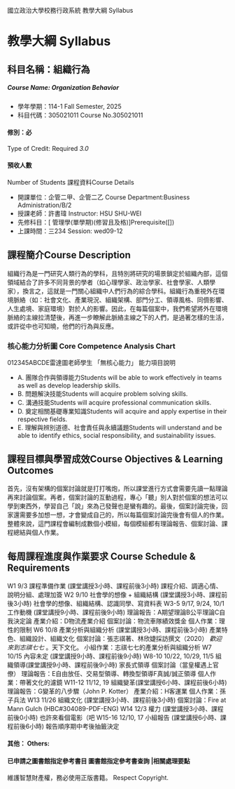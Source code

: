 國立政治大學校務行政系統 教學大綱 Syllabus
# 教學大綱 Syllabus
##  科目名稱：組織行為 
#####  Course Name: Organization Behavior
  * 學年學期：114-1 Fall Semester, 2025 
  * 科目代碼：305021011 Course No.305021011
#### 修別：必
Type of Credit: Required 
_3.0_
#### 預收人數
Number of Students
課程資料Course Details
  * 開課單位：企管二甲、企管二乙 Course Department:Business Administration/B/2 
  * 授課老師：許書瑋 Instructor: HSU SHU-WEI 
  * 先修科目：[ 管理學(單學期)(修習且及格)]Prerequisite([])
  * 上課時間：三234 Session: wed09-12
##  課程簡介Course Description
組織行為是一門研究人類行為的學科，且特別將研究的場景鎖定於組織內部，這個領域結合了許多不同背景的學者（如心理學家、政治學家、社會學家、人類學家），換言之，這就是一門關心組織中人們行為的綜合學科。組織行為重視外在環境脈絡（如：社會文化、產業現況、組織架構、部門分工、領導風格、同儕影響、人生處境、家庭環境）對於人的影響。因此，在每篇個案中，我們希望將外在環境脈絡的主線拉清楚後，再進一步瞭解此脈絡主線之下的人們，是過著怎樣的生活，或許從中也可知曉，他們的行為與反應。
###  核心能力分析圖 Core Competence Analysis Chart
012345ABCDE雷達圖老師學生
「無核心能力」 
能力項目說明
  * A. 團隊合作與領導能力Students will be able to work effectively in teams as well as develop leadership skills.
  * B. 問題解決技能Students will acquire problem solving skills.
  * C. 溝通技能Students will acquire professional communication skills.
  * D. 奠定相關基礎專業知識Students will acquire and apply expertise in their respective fields.
  * E. 理解與辨別道德、社會責任與永續議題Students will understand and be able to identify ethics, social responsibility, and sustainability issues.
##  課程目標與學習成效Course Objectives & Learning Outcomes 
首先，沒有架構的個案討論就是打打嘴炮，所以課堂進行方式會需要先讀一點理論再來討論個案。再者，個案討論的互動過程，專心「聽」別人對於個案的想法可以學到東西外，學習自己「說」來為己發聲也是蠻有趣的。最後，個案討論完後，回家還需要多加想一想，才會變成自己的，所以每篇個案討論完後會有個人的作業。整體來說，這門課程會編制成數個小模組，每個模組都有理論報告、個案討論、課程總結與個人作業。
##  每周課程進度與作業要求 Course Schedule & Requirements
W1 9/3 課程準備作業 (課堂講授3小時、課程前後3小時)
課程介紹、調適心情、說明分組、處理加簽
W2 9/10 社會學的想像 + 組織結構 (課堂講授3小時、課程前後3小時)
社會學的想像、組織結構、認識同學、寫資料表
W3-5 9/17, 9/24, 10/1 工作動機 (課堂講授9小時、課程前後9小時)
理論報告：A期望理論B公平理論C自我決定論
產業介紹：D物流產業介紹
個案討論：物流車隊績效獎金
個人作業：理性的限制
W6 10/8 產業分析與組織分析 (課堂講授3小時、課程前後3小時)
產業特色、組織設計、組織文化
個案討論：張志祺著、林欣婕採訪撰文（2020） _歡迎來到志祺七七_ 。天下文化。
小組作業：志祺七七的產業分析與組織分析
W7 10/15 內容未定 (課堂講授9小時、課程前後9小時)
W8-10 10/22, 10/29, 11/5 組織領導(課堂講授9小時、課程前後9小時)
家長式領導
個案討論（當皇權遇上官僚）
理論報告：E自由放任、交易型領導、轉換型領導F真誠/誠正領導
個人作業：帶著文化的濾鏡
W11-12 11/12, 19 組織變革(課堂講授6小時、課程前後6小時)
理論報告：G變革的八步驟（John P. Kotter）
產業介紹：H客運業
個人作業：孫子兵法
W13 11/26 組織文化 (課堂講授3小時、課程前後3小時)
個案討論：Fire at Mann Gulch (HBC#304089-PDF-ENG)
W14 12/3 權力 (課堂講授3小時、課程前後0小時)
也許來看個電影（吧
W15-16 12/10, 17 小組報告 (課堂講授6小時、課程前後6小時)
報告順序期中考後抽籤決定
####  其他： Others:
####  已申請之圖書館指定參考書目  圖書館指定參考書查詢 |相關處理要點
維護智慧財產權，務必使用正版書籍。 Respect Copyright.